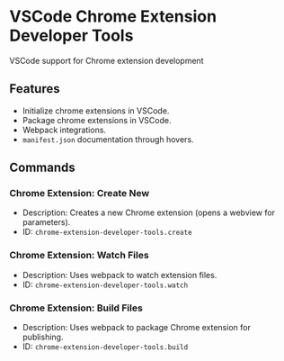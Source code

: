 # VSCode Chrome Extension Developer Tools
VSCode support for Chrome extension development

## Features
* Initialize chrome extensions in VSCode.
* Package chrome extensions in VSCode.
* Webpack integrations.
* `manifest.json` documentation through hovers.

## Commands
### Chrome Extension: Create New
* Description: Creates a new Chrome extension (opens a webview for parameters).
* ID: `chrome-extension-developer-tools.create`

### Chrome Extension: Watch Files
* Description: Uses webpack to watch extension files.
* ID: `chrome-extension-developer-tools.watch`

### Chrome Extension: Build Files
* Description: Uses webpack to package Chrome extension for publishing.
* ID: `chrome-extension-developer-tools.build`